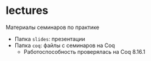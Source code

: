 # lectures

Материалы семинаров по практике

- Папка `slides`: презентации
- Папка `coq`: файлы с семинаров на Coq
  - Работоспособность проверялась на Coq 8.16.1
